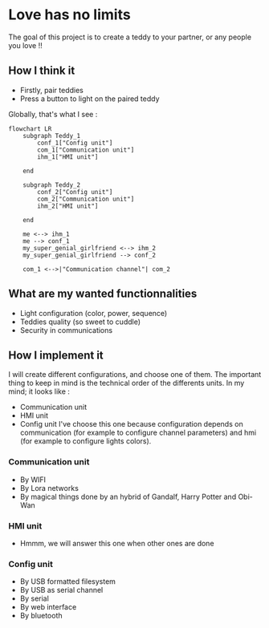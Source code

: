 # Love has no limits

The goal of this project is to create a teddy to your partner, or any people you love !!

## How I think it
- Firstly, pair teddies
- Press a button to light on the paired teddy

Globally, that's what I see :
```mermaid
flowchart LR
    subgraph Teddy_1
        conf_1["Config unit"]
        com_1["Communication unit"]
        ihm_1["HMI unit"]

    end

    subgraph Teddy_2
        conf_2["Config unit"]
        com_2["Communication unit"]
        ihm_2["HMI unit"]

    end

    me <--> ihm_1
    me --> conf_1
    my_super_genial_girlfriend <--> ihm_2
    my_super_genial_girlfriend --> conf_2

    com_1 <-->|"Communication channel"| com_2
```

## What are my wanted functionnalities
- Light configuration (color, power, sequence)
- Teddies quality (so sweet to cuddle)
- Security in communications

## How I implement it
I will create different configurations, and choose one of them. The important thing to keep in mind is the technical order of the differents units. In my mind; it looks like :
- Communication unit
- HMI unit
- Config unit
I've choose this one because configuration depends on communication (for example to configure channel parameters) and hmi (for example to configure lights colors).

### Communication unit
- By WIFI
- By Lora networks
- By magical things done by an hybrid of Gandalf, Harry Potter and Obi-Wan

### HMI unit
- Hmmm, we will answer this one when other ones are done

### Config unit
- By USB formatted filesystem 
- By USB as serial channel
- By serial
- By web interface
- By bluetooth
